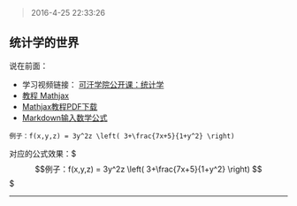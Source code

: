 > 2016-4-25 22:33:26

## 统计学的世界

说在前面：

+ 学习视频链接： [可汗学院公开课：统计学](http://open.163.com/special/Khan/khstatistics.html)
+ [教程 Mathjax](http://docs.mathjax.org/en/latest/start.html)
+ [Mathjax教程PDF下载](https://media.readthedocs.org/pdf/mathjax/latest/mathjax.pdf)
+ [Markdown输入数学公式](http://ttang.name/2014/05/04/markdown-and-mathjax/)

`例子：f(x,y,z) = 3y^2z \left( 3+\frac{7x+5}{1+y^2} \right)`

对应的公式效果：$$$例子：f(x,y,z) = 3y^2z \left( 3+\frac{7x+5}{1+y^2} \right) $$$

* * *

